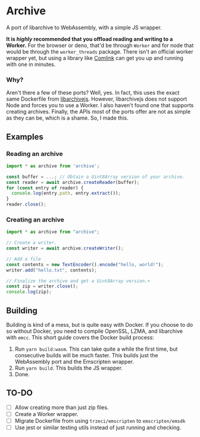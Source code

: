 # Archive

A port of libarchive to WebAssembly, with a simple JS wrapper.

**It is _highly_ recommended that you offload reading and writing to a Worker.** For the browser or deno, that'd be through `Worker` and for node that would be through the `worker_threads` package. There isn't an official worker wrapper yet, but using a library like [Comlink](https://github.com/GoogleChromeLabs/comlink) can get you up and running with one in minutes.

### Why?

Aren't there a few of these ports? Well, yes. In fact, this uses the exact same Dockerfile from [libarchivejs](https://github.com/nika-begiashvili/libarchivejs). However, libarchivejs does not support Node and forces you to use a Worker. I also haven't found one that supports creating archives. Finally, the APIs most of the ports offer are not as simple as they can be, which is a shame. So, I made this.

## Examples

### Reading an archive

```js
import * as archive from 'archive';

const buffer = ...; // Obtain a Uint8Array version of your archive.
const reader = await archive.createReader(buffer);
for (const entry of reader) {
  console.log(entry.path, entry.extract());
}
reader.close();
```

### Creating an archive

```js
import * as archive from "archive";

// Create a writer.
const writer = await archive.createWriter();

// Add a file
const contents = new TextEncoder().encode("hello, world!");
writer.add("hello.txt", contents);

// Finalize the archive and get a Uint8Array version.+
const zip = writer.close();
console.log(zip);
```

## Building

Building is kind of a mess, but is quite easy with Docker. If you choose to do so without Docker, you need to compile OpenSSL, LZMA, and libarchive with `emcc`. This short guide covers the Docker build process:

1. Run `yarn build:wasm`. This can take quite a while the first time, but consecutive builds will be much faster. This builds just the WebAssembly port and the Emscripten wrapper.
2. Run `yarn build`. This builds the JS wrapper.
3. Done.

## TO-DO

- [ ] Allow creating more than just zip files.
- [ ] Create a Worker wrapper.
- [ ] Migrate Dockerfile from using `trzeci/emscripten` to `emscripten/emsdk`
- [ ] Use jest or similar testing utils instead of just running and checking.
